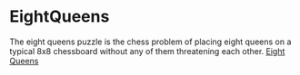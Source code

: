 EightQueens
===========

The eight queens puzzle is the chess problem of placing eight queens on a typical 8x8 chessboard without any of them threatening each other.
[Eight Queens](https://en.wikipedia.org/wiki/Eight_queens_puzzle#:~:text=The%20eight%20queens%20puzzle%20is,in%20the%20mid%2D19th%20century)
